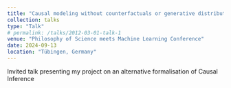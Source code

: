 ```yaml
---
title: "Causal modeling without counterfactuals or generative distributions"
collection: talks
type: "Talk"
# permalink: /talks/2012-03-01-talk-1
venue: "Philosophy of Science meets Machine Learning Conference"
date: 2024-09-13
location: "Tübingen, Germany"
---
```


Invited talk presenting my project on an alternative formalisation of Causal Inference